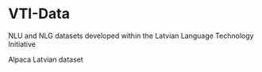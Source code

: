 # VTI-Data
NLU and NLG datasets developed within the Latvian Language Technology Initiative

Alpaca Latvian dataset
